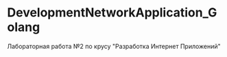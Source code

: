 # DevelopmentNetworkApplication_Golang
Лабораторная работа №2 по крусу "Разработка Интернет Приложений"
